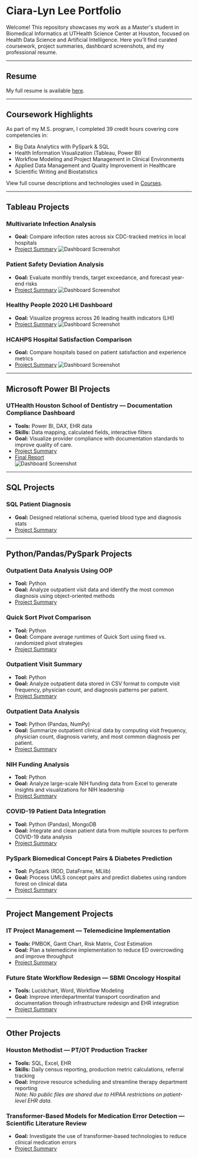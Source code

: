 # Ciara-Lyn Lee Portfolio

Welcome! This repository showcases my work as a Master's student in Biomedical Informatics at UTHealth Science Center at Houston, focused on Health Data Science and Artificial Intelligence. Here you'll find curated coursework, project summaries, dashboard screenshots, and my professional resume.

---

## Resume  
My full resume is available [here](./Resume/CiaraLee_Resume.pdf).

---

## Coursework Highlights

As part of my M.S. program, I completed 39 credit hours covering core competencies in:

- Big Data Analytics with PySpark & SQL  
- Health Information Visualization (Tableau, Power BI)  
- Workflow Modeling and Project Management in Clinical Environments  
- Applied Data Management and Quality Improvement in Healthcare  
- Scientific Writing and Biostatistics  

View full course descriptions and technologies used in [Courses](./Courses/course_catalog.md).

---

## Tableau Projects
### Multivariate Infection Analysis ###
- **Goal:** Compare infection rates across six CDC-tracked metrics in local hospitals
- [Project Summary](./Projects/Multivariate_Infection_Rates/project_description.md)
  ![Dashboard Screenshot](./Projects/Multivariate_Infection_Rates/HW14_Heatmap_ParallelPlot.png)  

### Patient Safety Deviation Analysis ###
- **Goal:** Evaluate monthly trends, target exceedance, and forecast year-end risks
- [Project Summary](./Projects/Deviation_Analysis_Dashboard/project_description.md)
  ![Dashboard Screenshot](./Projects/Deviation_Analysis_Dashboard/Unit7.png)  

### Healthy People 2020 LHI Dashboard ###
- **Goal:** Visualize progress across 26 leading health indicators (LHI)
- [Project Summary](./Projects/HealthyPeople2020_LHI_Dashboard/project_description.md)
  ![Dashboard Screenshot](./Projects/HealthyPeople2020_LHI_Dashboard/Unit9.png)  

### HCAHPS Hospital Satisfaction Comparison ###
- **Goal:** Compare hospitals based on patient satisfaction and experience metrics
- [Project Summary](./Projects/HCAHPS_Hospital_Comparison_Tool/project_description.md)
  ![Dashboard Screenshot](./Projects/HCAHPS_Hospital_Comparison_Tool/TermProject.png)  

---

## Microsoft Power BI Projects
### UTHealth Houston School of Dentistry — Documentation Compliance Dashboard ###
- **Tools:** Power BI, DAX, EHR data  
- **Skills:** Data mapping, calculated fields, interactive filters  
- **Goal:** Visualize provider compliance with documentation standards to improve quality of care.
- [Project Summary](./Projects/PowerBI_Dental_Dashboard/project_description.md)  
- [Final Report](./Projects/PowerBI_Dental_Dashboard/Final_Report.pdf)  
  ![Dashboard Screenshot](./Projects/PowerBI_Dental_Dashboard/Dashboard_Screenshot.PNG)  

---

## SQL Projects
### SQL Patient Diagnosis ###
- **Goal:** Designed relational schema, queried blood type and diagnosis stats
- [Project Summary](./Projects/SQL_Patient_Database/project_description.md)

---

## Python/Pandas/PySpark Projects
### Outpatient Data Analysis Using OOP  
- **Tool:** Python  
- **Goal:** Analyze outpatient visit data and identify the most common diagnosis using object-oriented methods  
- [Project Summary](./Projects/OOP_Outpatient_Analysis/project_description.md)

### Quick Sort Pivot Comparison 
- **Tool:** Python  
- **Goal:** Compare average runtimes of Quick Sort using fixed vs. randomized pivot strategies  
- [Project Summary](./Projects/QuickSort_Pivot_Comparison/project_description.md)

### Outpatient Visit Summary  
- **Tool:** Python  
- **Goal:** Analyze outpatient data stored in CSV format to compute visit frequency, physician count, and diagnosis patterns per patient.  
- [Project Summary](./Projects/Outpatient_CSV_Summary/project_description.md)

### Outpatient Data Analysis
- **Tool:** Python (Pandas, NumPy)  
- **Goal:** Summarize outpatient clinical data by computing visit frequency, physician count, diagnosis variety, and most common diagnosis per patient.  
- [Project Summary](./Projects/Outpatient_Analysis_Pandas/project_description.md)

### NIH Funding Analysis
- **Tool:** Python  
- **Goal:** Analyze large-scale NIH funding data from Excel to generate insights and visualizations for NIH leadership  
- [Project Summary](./Projects/NIH_Funding_Analysis/project_description.md)

### COVID-19 Patient Data Integration
- **Tool:** Python (Pandas), MongoDB  
- **Goal:** Integrate and clean patient data from multiple sources to perform COVID-19 data analysis  
- [Project Summary](./Projects/COVID19_Data_Wrangling/project_description.md)

### PySpark Biomedical Concept Pairs & Diabetes Prediction  
- **Tool:** PySpark (RDD, DataFrame, MLlib)  
- **Goal:** Process UMLS concept pairs and predict diabetes using random forest on clinical data  
- [Project Summary](./Projects/PySpark_Biomedical_Diabetes/project_description.md)

---

## Project Mangement Projects
### IT Project Management — Telemedicine Implementation  
- **Tools:** PMBOK, Gantt Chart, Risk Matrix, Cost Estimation  
- **Goal:** Plan a telemedicine implementation to reduce ED overcrowding and improve throughput
- [Project Summary](./Projects/IT_Project_Management/project_description.md)

### Future State Workflow Redesign — SBMI Oncology Hospital  
- **Tools:** Lucidchart, Word, Workflow Modeling  
- **Goal:** Improve interdepartmental transport coordination and documentation through infrastructure redesign and EHR integration  
- [Project Summary](./Projects/Workflow_Redesign/project_description.md)

---

## Other Projects
### Houston Methodist — PT/OT Production Tracker ###
- **Tools:** SQL, Excel, EHR  
- **Skills:** Daily census reporting, production metric calculations, referral tracking
- **Goal:** Improve resource scheduling and streamline therapy department reporting  
  *Note: No public files are shared due to HIPAA restrictions on patient-level EHR data.*

### Transformer-Based Models for Medication Error Detection — Scientific Literature Review 
- **Goal:** Investigate the use of transformer-based technologies to reduce clinical medication errors  
- [Project Summary](./Projects/Transformer_Medication_Errors/project_description.md)

